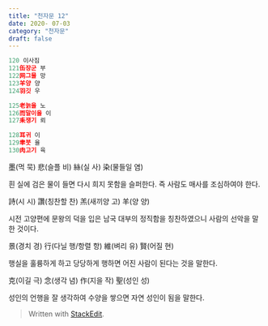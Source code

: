 ```yaml
---
title: "천자문 12"
date: 2020- 07-03
category: "천자문"
draft: false
---
```

```js
120 이사짐
121缶장군 부
122网그물 망
123羊양 양
124羽깃 우

125老늙을 노
126而말이을 이
127耒쟁기 뢰

128耳귀 이
129聿붓 율
130肉고기 육

```
墨(먹 묵) 悲(슬플 비) 絲(실 사) 染(물들일 염)

흰 실에 검은 물이 들면 다시 희지 못함을 슬퍼한다. 즉 사람도 매사를 조심하여야 한다.

詩(시 시) 讚(칭찬할 찬) 羔(새끼양 고) 羊(양 양)

시전 고양편에 문왕의 덕을 입은 남국 대부의 정직함을 칭찬하였으니 사람의 선악을 말한 것이다.

景(경치 경) 行(다닐 행/항렬 항) 維(벼리 유) 賢(어질 현)

행실을 훌륭하게 하고 당당하게 행하면 어진 사람이 된다는 것을 말한다.

克(이길 극) 念(생각 념) 作(지을 작) 聖(성인 성)

성인의  언행을  잘  생각하여  수양을  쌓으면  자연  성인이  됨을  말한다.
> Written with [StackEdit](https://stackedit.io/).
<!--stackedit_data:
eyJoaXN0b3J5IjpbOTMxNDIzNzY1XX0=
-->